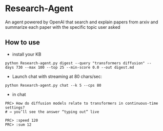 # Research-Agent
An agent powered by OpenAI that search and explain papers from arxiv and summarize each paper with the specific topic user asked

## How to use

- install your KB
```
python Research-agent.py digest --query "transformers diffusion" --days 730 --max 100 --top 25 --min-score 0.0 --out digest.md

```

- Launch chat with streaming at 80 chars/sec:
```
python Research-agent.py chat --k 5 --cps 80

```

- in chat
```
PRC> How do diffusion models relate to transformers in continuous-time settings?
# → you’ll see the answer “typing out” live

PRC> :speed 120
PRC> :sum 12

```
